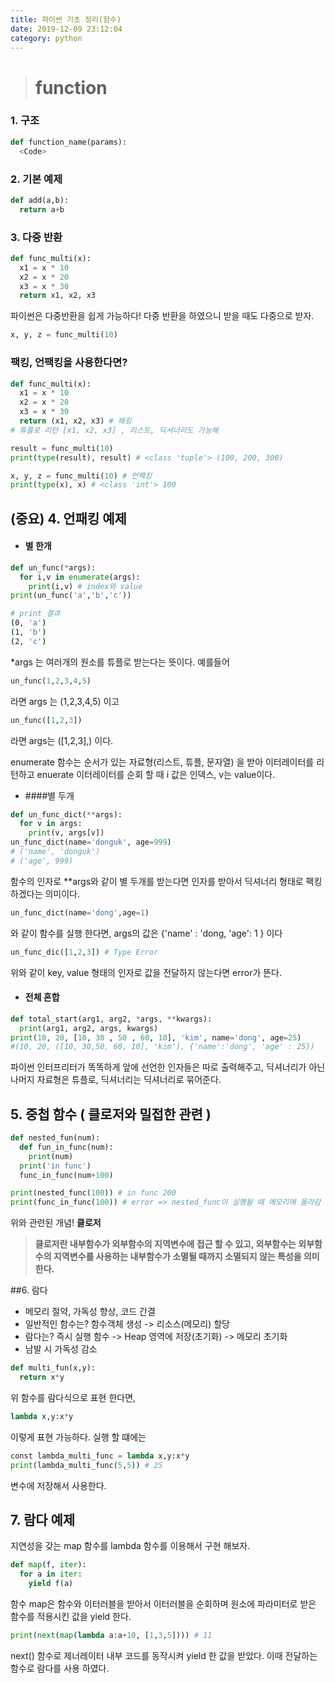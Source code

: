 ```yaml
---
title: 파이썬 기초 정리(함수)
date: 2019-12-09 23:12:04
category: python
---
```


> # function



### 1.  구조

```python
def function_name(params):
  <Code>
```



### 2. 기본 예제

```python
def add(a,b):
  return a+b
```



### 3. 다중 반환

```python
def func_multi(x):
  x1 = x * 10
  x2 = x * 20
  x3 = x * 30
  return x1, x2, x3
```

파이썬은 다중반환을 쉽게 가능하다! 다중 반환을 하였으니 받을 때도 다중으로 받자.

```python
x, y, z = func_multi(10)
```

### 팩킹, 언팩킹을 사용한다면?

```python
def func_multi(x):
  x1 = x * 10
  x2 = x * 20
  x3 = x * 30
  return (x1, x2, x3) # 패킹
# 튜플로 리턴 [x1, x2, x3] , 리스트, 딕셔너리도 가능해

result = func_multi(10)
print(type(result), result) # <class 'tuple'> (100, 200, 300)

x, y, z = func_multi(10) # 언팩킹
print(type(x), x) # <class 'int'> 100
```



## (중요) 4. 언패킹 예제

- #### 별 한개

```python
def un_func(*args):
  for i,v in enumerate(args):
    print(i,v) # index와 value
print(un_func('a','b','c'))
```

```bash
# print 결과
(0, 'a')
(1, 'b')
(2, 'c')
```

*args 는 여러개의 원소를 튜플로 받는다는 뜻이다. 예를들어

```python
un_func(1,2,3,4,5)
```

라면 args 는 (1,2,3,4,5) 이고

```python
un_func([1,2,3])
```

라면 args는 ([1,2,3],) 이다.

enumerate 함수는 순서가 있는 자료형(리스트, 튜플, 문자열) 을 받아 이터레이터를 리턴하고 enuerate 이터레이터를 순회 할 때 i 값은 인덱스, v는 value이다.



- ####별 두개

```python
def un_func_dict(**args):
  for v in args:
    print(v, args[v])
un_func_dict(name='donguk', age=999)
# ('name', 'donguk')
# ('age', 999)
```

함수의 인자로 **args와 같이 별 두개를 받는다면 인자를 받아서 딕셔너리 형태로 팩킹 하겠다는 의미이다.

```python
un_func_dict(name='dong',age=1)
```

와 같이 함수를 실행 한다면, args의 값은 {'name' : 'dong, 'age': 1 } 이다

```python
un_func_dic([1,2,3]) # Type Error
```

위와 같이 key, value 형태의 인자로 값을 전달하지 않는다면 error가 뜬다.



- #### 전체 혼합

```python
def total_start(arg1, arg2, *args, **kwargs):
  print(arg1, arg2, args, kwargs)
print(10, 20, [10, 30 , 50 , 60, 10], 'kim', name='dong', age=25)
#(10, 20, ([10, 30,50, 60, 10], 'kim'), {'name':'dong', 'age' : 25})
```

파이썬 인터프리터가 똑똑하게 앞에 선언한 인자들은 따로 출력해주고,  딕셔너리가 아닌 나머지 자료형은 튜플로, 딕셔너리는 딕셔너리로 묶어준다.



## 5. 중첩 함수 ( 클로저와 밀접한 관련 )

```python
def nested_fun(num):
  def fun_in_func(num):
    print(num)
  print('in func')
  func_in_func(num+100)

print(nested_func(100)) # in func 200
print(func_in_func(100)) # error => nested_func이 실행될 때 메모리에 올라감
```

위와 관련된 개념! **클로저**

> **클로저란 내부함수가 외부함수의 지역변수에 접근 할 수 있고, 외부함수는 외부함수의 지역변수를 사용하는 내부함수가 소멸될 때까지 소멸되지 않는 특성을 의미한다.**



##6. 람다

- 메모리 절약, 가독성 향상, 코드 간결
- 일반적인 함수는? 함수객체 생성 -> 리소스(메모리) 할당
- 람다는? 즉시 실행 함수 -> Heap 영역에 저장(초기화) -> 메모리 초기화
- 남발 시 가독성 감소



```python
def multi_fun(x,y):
  return x*y
```

위 함수를 람다식으로 표현 한다면,

```python
lambda x,y:x*y
```

이렇게 표현 가능하다. 실행 할 떄에는

````python
const lambda_multi_func = lambda x,y:x*y
print(lambda_multi_func(5,5)) # 25  
````

변수에 저장해서 사용한다.



## 7. 람다 예제

지연성을 갖는 map 함수를 lambda 함수를 이용해서 구현 해보자.

```python
def map(f, iter):
  for a in iter:
    yield f(a)
```

함수 map은 함수와 이터러블을 받아서 이터러블을 순회하며 원소에 파라미터로 받은 함수를 적용시킨 값을 yield 한다.

```python
print(next(map(lambda a:a+10, [1,3,5]))) # 11
```

next() 함수로 제너레이터 내부 코드를 동작시켜 yield 한 값을 받았다. 이때 전달하는 함수로 람다를 사용 하였다.